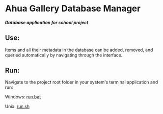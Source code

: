 # Ahua Gallery Database Manager
#### _Database application for school project_

## Use:

Items and all their metadata in the database can be added, removed, and 
queried automatically by navigating through the interface.

## Run:

Navigate to the project root folder in your system's terminal application and 
run:

Windows: [run.bat](run.bat)

Unix: [run.sh](run.sh)